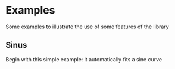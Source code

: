 # Examples
Some examples to illustrate the use of some features of the library

## Sinus
Begin with this simple example: it automatically fits a sine curve
